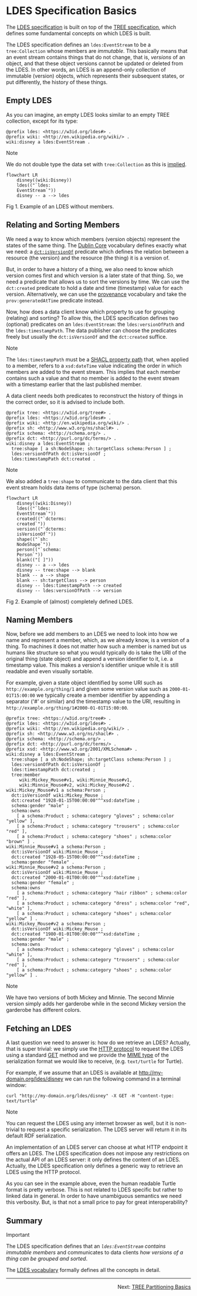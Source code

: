 # LDES Specification Basics
The [LDES specification](https://w3id.org/ldes/specification) is built on top of the [TREE specification](https://w3id.org/tree/specification), which defines some fundamental concepts on which LDES is built.

The LDES specification defines an `ldes:EventStream` to be a `tree:Collection` whose members are _immutable_. This basically means that an event stream contains things that do not change, that is, _versions_ of an object, and that these object versions cannot be updated or deleted from the LDES. In other words, an LDES is an append-only collection of immutable (version) objects, which represents their subsequent states, or put differently, the history of these things.

## Empty LDES
As you can imagine, an empty LDES looks similar to an empty TREE collection, except for its type:
```
@prefix ldes: <https://w3id.org/ldes#> .
@prefix wiki: <http://en.wikipedia.org/wiki/> .
wiki:disney a ldes:EventStream .
```
> [!NOTE]
> We do not double type the data set with `tree:Collection` as this is [implied](https://github.com/SEMICeu/LinkedDataEventStreams/blob/b9c0d747e8d0cb6cb2b0215c758252cf95c30cda/vocabulary.ttl#L34).

```mermaid
flowchart LR
    disney((wiki:Disney))
    ldes(("`ldes:
    EventStream`"))
    disney -- a --> ldes
```
Fig 1. Example of an LDES without members.

## Relating and Sorting Members
We need a way to know which members (version objects) represent the states of the same thing. The [Dublin Core](https://www.dublincore.org/specifications/dublin-core/dcmi-terms/) vocabulary defines exactly what we need: a [`dct:isVersionOf`](https://www.dublincore.org/specifications/dublin-core/dcmi-terms/terms/isVersionOf/) predicate which defines the relation between a resource (the version) and the resource (the thing) it is a version of.

But, in order to have a history of a thing, we also need to know which version comes first and which version is a later state of that thing. So, we need a predicate that allows us to sort the versions by time. We can use the `dct:created` predicate to hold a date and time (timestamp) value for each version. Alternatively, we can use the [provenance](https://www.w3.org/ns/prov#) vocabulary and take the `prov:generatedAtTime` predicate instead.

Now, how does a data client know which property to use for grouping (relating) and sorting? To allow this, the LDES specification defines two (optional) predicates on an `ldes:EventStream`: the `ldes:versionOfPath` and the `ldes:timestampPath`. The data publisher can choose the predicates freely but usually the `dct:isVersionOf` and the `dct:created` suffice. 

> [!NOTE]
> The `ldes:timestampPath` must be a [SHACL property path](https://www.w3.org/TR/shacl/#property-paths) that, when applied to a member, refers to a `xsd:dateTime` value indicating the order in which members are added to the event stream. This implies that each member contains such a value and that no member is added to the event stream with a timestamp earlier that the last published member.
> 
> A data client needs both predicates to reconstruct the history of things in the correct order, so it is advised to include both.

```
@prefix tree: <https://w3id.org/tree#> .
@prefix ldes: <https://w3id.org/ldes#> .
@prefix wiki: <http://en.wikipedia.org/wiki/> .
@prefix sh: <http://www.w3.org/ns/shacl#> .
@prefix schema: <http://schema.org/> .
@prefix dct: <http://purl.org/dc/terms/> .
wiki:disney a ldes:EventStream ;
  tree:shape [ a sh:NodeShape; sh:targetClass schema:Person ] ;
  ldes:versionOfPath dct:isVersionOf ;
  ldes:timestampPath dct:created .
```
> [!NOTE]
> We also added a `tree:shape` to communicate to the data client that this event stream holds data items of type (schema) person.

```mermaid
flowchart LR
    disney((wiki:Disney))
    ldes(("`ldes:
    EventStream`"))
    created(("`dcterms:
    created`"))
    version(("`dcterms:
    isVersionOf`"))
    shape(("`sh:
    NodeShape`"))
    person(("`schema:
    Person`"))
    blank(("[ ]"))
    disney -- a --> ldes
    disney -- tree:shape --> blank
    blank -- a --> shape
    blank -- sh:targetClass --> person
    disney -- ldes:timestampPath --> created
    disney -- ldes:versionOfPath --> version
```
Fig 2. Example of (almost) completely defined LDES.

## Naming Members
Now, before we add members to an LDES we need to look into how we name and represent a member, which, as we already know, is a version of a thing. To machines it does not matter how such a member is named but us humans like structure so what you would typically do is take the URI of the original thing (state object) and append a version identifier to it, i.e. a timestamp value. This makes a version's identifier unique while it is still readable and even visually sortable.

For example, given a state object identified by some URI such as `http://example.org/thing/1` and given some version value such as `2000-01-01T15:00:00` we typically create a member identifier by appending a separator ('#' or similar) and the timestamp value to the URI, resulting in `http://example.org/thing/1#2000-01-01T15:00:00`.

<a name="full-example"></a>
```
@prefix tree: <https://w3id.org/tree#> .
@prefix ldes: <https://w3id.org/ldes#> .
@prefix wiki: <http://en.wikipedia.org/wiki/> .
@prefix sh: <http://www.w3.org/ns/shacl#> .
@prefix schema: <http://schema.org/> .
@prefix dct: <http://purl.org/dc/terms/> .
@prefix xsd: <http://www.w3.org/2001/XMLSchema#> .
wiki:disney a ldes:EventStream ;
  tree:shape [ a sh:NodeShape; sh:targetClass schema:Person ] ;
  ldes:versionOfPath dct:isVersionOf ;
  ldes:timestampPath dct:created ;
  tree:member
     wiki:Mickey_Mouse#v1, wiki:Minnie_Mouse#v1, 
     wiki:Minnie_Mouse#v2, wiki:Mickey_Mouse#v2 .
wiki:Mickey_Mouse#v1 a schema:Person ;
  dct:isVersionOf wiki:Mickey_Mouse ;
  dct:created "1928-01-15T00:00:00"^^xsd:dateTime ;
  schema:gender "male" ;
  schema:owns
    [ a schema:Product ; schema:category "gloves" ; schema:color "yellow" ], 
    [ a schema:Product ; schema:category "trousers" ; schema:color "red" ], 
    [ a schema:Product ; schema:category "shoes" ; schema:color "brown" ] .
wiki:Minnie_Mouse#v1 a schema:Person ;
  dct:isVersionOf wiki:Minnie_Mouse ;
  dct:created "1928-05-15T00:00:00"^^xsd:dateTime ;
  schema:gender "female" .
wiki:Minnie_Mouse#v2 a schema:Person ;
  dct:isVersionOf wiki:Minnie_Mouse ;
  dct:created "2000-01-01T00:00:00"^^xsd:dateTime ;
  schema:gender "female" ;
  schema:owns
    [ a schema:Product ; schema:category "hair ribbon" ; schema:color "red" ], 
    [ a schema:Product ; schema:category "dress" ; schema:color "red", "white" ], 
    [ a schema:Product ; schema:category "shoes" ; schema:color "yellow" ] .
wiki:Mickey_Mouse#v2 a schema:Person ;
  dct:isVersionOf wiki:Mickey_Mouse ;
  dct:created "1980-01-01T00:00:00"^^xsd:dateTime ;
  schema:gender "male" ;
  schema:owns
    [ a schema:Product ; schema:category "gloves" ; schema:color "white" ], 
    [ a schema:Product ; schema:category "trousers" ; schema:color "red" ], 
    [ a schema:Product ; schema:category "shoes" ; schema:color "yellow" ] .
```
> [!NOTE]
> We have two versions of both Mickey and Minnie. The second Minnie version simply adds her garderobe while in the second Mickey version the garderobe has different colors.

## Fetching an LDES
A last question we need to answer is: how do we retrieve an LDES? Actually, that is super trivial: we simply use the [HTTP protocol](https://en.wikipedia.org/wiki/HTTP) to request the LDES using a standard [GET](https://en.wikipedia.org/wiki/HTTP#Request_methods) method and we provide the [MIME type](https://en.wikipedia.org/wiki/Media_type) of the serialization format we would like to receive, (e.g. `text/turtle` for Turtle).

For example, if we assume that an LDES is available at http://my-domain.org/ldes/disney we can run the following command in a terminal window:
```
curl "http://my-domain.org/ldes/disney" -X GET -H "content-type: text/turtle"
```
> [!NOTE]
> You can request the LDES using any internet browser as well, but it is non-trivial to request a specific serialization. The LDES server will return it in its default RDF serialization.

An implementation of an LDES server can choose at what HTTP endpoint it offers an LDES. The LDES specification does not impose any restrictions on the actual API of an LDES server: it only defines the content of an LDES. Actually, the LDES specification only defines a generic way to retrieve an LDES using the HTTP protocol.

As you can see in the example above, even the human readable Turtle format is pretty verbose. This is not related to LDES specific but rather to linked data in general. In order to have unambiguous semantics we need this verbosity. But, is that not a small price to pay for great interoperability?

## Summary
> [!IMPORTANT]
> The LDES specification defines that an _`ldes:EventStream` contains immutable members_ and communicates to data clients _how versions of a thing can be grouped and sorted_.

The [LDES vocabulary](https://raw.githubusercontent.com/SEMICeu/LinkedDataEventStreams/b9c0d747e8d0cb6cb2b0215c758252cf95c30cda/vocabulary.ttl) formally defines all the concepts in detail.

---
<p align="right">Next: <a href="F-tree-partitioning.md">TREE Partitioning Basics</a></p>
